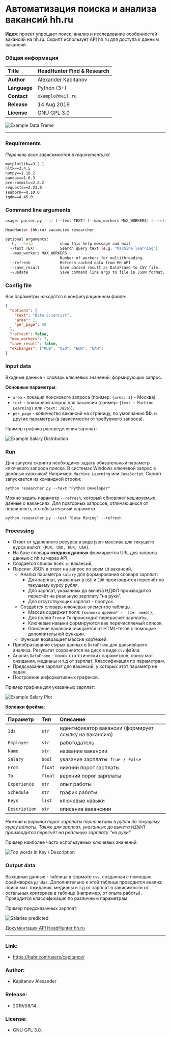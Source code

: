 # Автоматизация поиска и анализа вакансий hh.ru

**Идея**: проект упрощает поиск, анализ и исследование особенностей вакансий на hh.ru.
Скрипт использует API hh.ru для доступа к данным вакансий.

### Общая информация

| **Title**     | HeadHunter Find & Research    |
| :-- | :-- |
| **Author**    | Alexander Kapitanov           |
| **Language**  | Python (3+)                   |
| **Contact**   | `example@mail.ru`             |
| **Release**   | 14 Aug 2019                   |
| **License**   | GNU GPL 3.0                   |

![Example Data Frame](img/prev_table.png "Example Data Frame")

____

### Requirements
*Перечень всех зависимостей в requirements.txt*

```requirements.txt
matplotlib==3.2.1
nltk==3.4.5
numpy==1.18.2
pandas==1.0.3
pre-commit==2.8.2
requests==2.23.0
seaborn==0.10.0
tqdm==4.45.0
```

### Command line arguments
```bash
usage: parser.py [-h] [--text TEXT] [--max_workers MAX_WORKERS] [--refresh] [--save_result] [--update]

HeadHunter (hh.ru) vacancies researcher

optional arguments:
  -h, --help            show this help message and exit
  --text TEXT           Search query text (e.g. "Machine learning")
  --max_workers MAX_WORKERS
                        Number of workers for multithreading.
  --refresh             Refresh cached data from HH API
  --save_result         Save parsed result as DataFrame to CSV file.
  --update              Save command line args to file in JSON format.
```

### Config file
Все параметры находятся в конфигурационном файле:
```json
{
  "options": {
    "text": "Data Scientist",
    "area": 1,
    "per_page": 50
  },
  "refresh": false,
  "max_workers": 7,
  "save_result": false,
  "exchanges": ["RUB", "USD", "EUR", "UAH"]
}
```

### Input data
Входные данные - словарь ключевых значений, формирующих запрос.

**Основные параметры**:
- `area` - локация поискового запроса (пример: `{area: 1}` - Москва),
- `text` - поисковой запрос для вакансий (пример: `{text : Machine Learning}` или `{text: Java}`),
- `per_page` - количество вакансий на страницу, по умолчанию **50**.
и другие параметры (в зависимости от требуемого запроса).

Пример графика распределения зарплат:

![Example Salary Distribution](img/from_to2.png "Example Salary Distribution")

### Run

Для запуска скрипта необходимо задать обязательный параметр ключевого запроса поиска. В системах Windows ключевой запрос в двойных кавычках! Например: `Machine Learning` или `JavaScript`.
Скрипт запускается из командной строки:

`python researcher.py --text "Python Developer"`

Можно задать параметр `--refresh`, который обновляет кешируемые данные о вакансиях. Для повторных запросов, отличающихся от первичного, это обязательный параметр.

`python researcher.py --text "Data Mining" --refresh`

### Processing
- Ответ от удаленного ресурса в виде json-массива для текущего курса валют: `{RUR, USD, EUR, UAH}`.
- На базе словаря **входных данных** формируется URL для запроса данных с hh.ru через API,
- Создается список всех `id` вакансий,
- Парсинг JSON в ответ на запрос по всем `id` вакансий,
    - Анализ параметра `salary` для формирования словаря зарплат:
        - Для зарплат, указанных в `USD` и `EUR` производится пересчёт по текущему курсу рубля,
        - Для зарплат, указанных до вычета НДФЛ производится пересчёт на реальную зарплату "на руки",
        - Для отсутствующих зарплат - пропуск.
    - Создаётся словарь ключевых элементов таблицы,
        - Массив содержит поля: `{колонки фрейма* -  (см. ниже)}`,
        - Для полей `From` и `To` происходит перерасчет зарплаты,
        - Ключевые навыки формируются как перечисляемый список,
        - Описание вакансий очищается от HTML-тегов с помощью дополнительной функции.
    - Функция возвращает массив кортежей.
- Преобразование сырых данных в `DataFrame` для дальнейшего анализа. Результат сохраняется на диск в виде `csv` файла.
- Анализ `DataFrame` - поиск статстических параметров, поиск мат. ожидания, медианы и т.д от зарплат. Классификация по параметрам.
- Предсказание зарплат для вакансий, у которых этот параметр не задан.
- Построение информативных графиков.

Пример графика для указанных зарплат:

![Example Salary Plot](img/from_to.png "Example Salary Plot")

**Колонки фрейма**:

| Параметр | Тип | Описание    |
| :-- | :-- | :-- |
| `Ids`           | `str`    | идентификатор вакансии (формирует ссылку на вакансию) |
| `Employer`     | `str`    | работодатель |
| `Name`         | `str`    | название вакансии |
| `Salary`       | `bool`   | указание зарплаты: `True / False` |
| `From`         | `float`  | нижний порог зарплаты |
| `To`           | `float`  | верхний порог зарплаты |
| `Experience`   | `str`    | опыт работы |
| `Schedule`     | `str`    | график работы |
| `Keys`         | `list`   | ключевые навыки |
| `Description`  | `str`    | описание вакансиии |

*Нижний и верхний порог зарплаты пересчитаны в рубли по текущему курсу валюты. Также для зарплат, указанных до вычета НДФЛ производится пересчёт на реальную зарплату "на руки".*

Пример наиболее часто используемых ключевых значений:

![Top words in Key / Description](img/most_freq_keys.png "Top words in [Keys / Description]")

### Output data
Выходные данные - таблица в формате `csv`, созданная с помощью фреймворка `pandas`. Дополнительно к этой таблице проводится анализ: поиск мат. ожидания, медианы и т.д от зарплат в зависимости от остальных критериев в таблице (например, от опыта работы). Проводится классификация по различным параметрам.

Пример предсказанных зарплат:

![Salaries predicted](img/predicted.png "Predicted Data")

[Документация API HeadHunter hh.ru](https://github.com/hhru/api "Head-Hunter API documentation")
____

### Link:
  * https://habr.com/users/capitanov/

### Author:
  * Kapitanov Alexander

### Release:
  * 2019/08/14.

### License:
  * GNU GPL 3.0.
